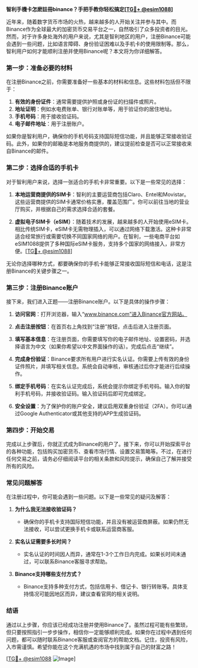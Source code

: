 **智利手機卡怎麽註冊binance？手把手教你轻松搞定[[TG💪+ @esim1088](https://t.me/s/esim1088)]**

近年来，随着数字货币市场的火热，越来越多的人开始关注并参与其中。而Binance作为全球最大的加密货币交易平台之一，自然吸引了众多投资者的目光。然而，对于许多身处海外的用户来说，尤其是智利地区的用户，注册Binance可能会遇到一些问题，比如语言障碍、身份验证困难以及手机卡的使用限制等。那么，智利用户如何才能顺利注册并使用Binance呢？本文将为你详细解答。

### **第一步：准备必要的材料**

在注册Binance之前，你需要准备好一些基本的材料和信息。这些材料包括但不限于：

1. **有效的身份证件**：通常需要提供护照或身份证的扫描件或照片。
2. **地址证明**：例如水电费账单、银行对账单等，用于验证你的居住地址。
3. **手机号码**：用于接收验证码。
4. **电子邮件地址**：用于注册账户。

如果你是智利用户，确保你的手机号码支持国际短信功能，并且能够正常接收验证码。此外，如果你的邮箱是本地服务商提供的，建议提前检查是否可以正常接收来自Binance的邮件。

### **第二步：选择合适的手机卡**

对于智利用户来说，选择一张适合的手机卡非常重要。以下是一些常见的选择：

1. **本地运营商提供的SIM卡**：智利的主要运营商包括Claro、Entel和Movistar。这些运营商提供的SIM卡通常价格实惠，覆盖范围广。你可以前往当地的营业厅购买，并根据自己的需求选择合适的套餐。

2. **虚拟电子SIM卡（eSIM）**：随着技术的发展，越来越多的人开始使用eSIM卡。相比传统SIM卡，eSIM卡无需物理插入，可以通过网络下载激活。这种卡非常适合经常旅行或需要切换不同国家网络的用户。在智利，一些电商平台如eSIM1088提供了多种国际eSIM卡服务，支持多个国家的网络接入，非常方便。[[TG💪+ @esim1088](https://t.me/s/esim1088)]

无论你选择哪种方式，都要确保你的手机卡能够正常接收国际短信和电话，这是注册Binance的关键步骤之一。

### **第三步：注册Binance账户**

接下来，我们进入正题——注册Binance账户。以下是具体的操作步骤：

1. **访问官网**：打开浏览器，输入“www.binance.com”进入Binance官方网站。

2. **点击注册按钮**：在首页右上角找到“注册”按钮，点击后进入注册页面。

3. **填写基本信息**：在注册页面，你需要填写你的电子邮件地址、设置密码，并选择语言为中文（如果你希望以中文界面操作的话）。完成后点击“继续”。

4. **完成身份验证**：Binance要求所有用户进行实名认证。你需要上传有效的身份证件照片，并填写相关信息。系统会自动审核，审核通过后你才能进行后续操作。

5. **绑定手机号码**：在实名认证完成后，系统会提示你绑定手机号码。输入你的智利手机号码，并接收验证码。输入验证码后即可完成绑定。

6. **安全设置**：为了保护你的账户安全，建议启用双重身份验证（2FA）。你可以通过Google Authenticator或其他支持的APP生成验证码。

### **第四步：开始交易**

完成以上步骤后，你就正式成为Binance的用户了。接下来，你可以开始探索平台的各种功能，包括购买加密货币、查看市场行情、设置交易策略等。不过，在进行任何交易之前，请务必仔细阅读平台的相关条款和风险提示，确保自己了解并接受所有的风险。

### **常见问题解答**

在注册过程中，你可能会遇到一些问题。以下是一些常见的疑问及解答：

1. **为什么我无法接收验证码？**
   - 确保你的手机卡支持国际短信功能，并且没有被运营商屏蔽。如果仍然无法接收，可以尝试更换手机卡或联系运营商客服。

2. **实名认证需要多长时间？**
   - 实名认证的时间因人而异，通常在1-3个工作日内完成。如果长时间未通过，可以联系Binance客服寻求帮助。

3. **Binance支持哪些支付方式？**
   - Binance支持多种支付方式，包括信用卡、借记卡、银行转账等。具体支持情况可能因地区而异，建议查看官网的相关说明。

### **结语**

通过以上步骤，你应该已经成功注册并使用Binance了。虽然过程可能有些繁琐，但只要按照指引一步步操作，相信你一定能够顺利完成。如果你在过程中遇到任何问题，都可以随时联系Binance客服或查阅官方的帮助文档。记住，投资有风险，入市需谨慎。希望你能在这个充满机遇的市场中找到属于自己的财富之路！

[[TG💪+ @esim1088](https://t.me/s/esim1088) ![Image](https://i.postimg.cc/4NQfJmqS/Snipaste-2025-05-13-00-14-12.png)]